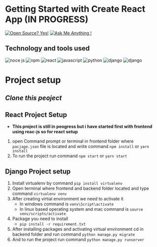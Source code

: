 # Getting Started with Create React App (IN PROGRESS)

[![Open Source? Yes!](https://badgen.net/badge/Open%20Source%20%3F/Yes%21/blue?icon=github)](https://github.com/Naereen/badges/)
[![Ask Me Anything !](https://img.shields.io/badge/Ask%20me-anything-1abc9c.svg)](https://GitHub.com/Naereen/ama)

## Technology and tools used
![noce js](https://img.shields.io/badge/Node.js-43853D?style=for-the-badge&logo=node.js&logoColor=white)
![npm](https://img.shields.io/badge/npm-CB3837?style=for-the-badge&logo=npm&logoColor=white)
![react](https://img.shields.io/badge/React_Native-20232A?style=for-the-badge&logo=react&logoColor=61DAFB)
![javascript](https://img.shields.io/badge/JavaScript-F7DF1E?style=for-the-badge&logo=javascript&logoColor=black)
![python](https://img.shields.io/badge/Python-14354C?style=for-the-badge&logo=python&logoColor=white)
![django](https://img.shields.io/badge/Django-092E20?style=for-the-badge&logo=django&logoColor=white)
![django](https://img.shields.io/badge/Paypal-092E70?style=for-the-badge&logo=paypal&logoColor=white)


# Project setup

## ***Clone this peoject***
## React Project Setup

- **This project is still in peogress but i have started first with frontend using reac-js so for react setup**
1. open Command prompt or terminal in frontend folder where ```pacjage.json``` file is located and write command ```npm install``` or ```yarn install```
2. To run the project run command ```npm start``` or ```yarn start```

## Django Project setup

1. Install virtualenv by command ```pip install virtualenv```
2. Open terminal where frontend and backend folder located and type command ```virtualenv venv```
3. After creating virtial environment we need to activate it
    - In windows command is ```venv\Script\activate```
    - In linux based operating system and mac command is ```source venv/scripts/activate```
3. Package you need to install
    - ```pip install -r requirement.txt```
4. After installing packages and activating virtual environment cd in backend folder and run command ```python manage.py migrate```
6. And to run the project run command ```python manage.py runserver```
